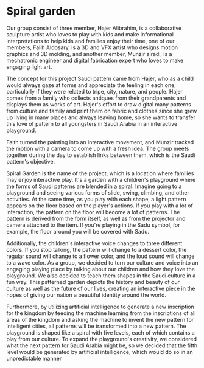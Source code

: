 # Spiral garden


Our group consist of three member, Hajer Alibrahim, is a collaborative sculpture artist who loves to play with kids and make
informational interpretations to help kids and families enjoy their time, one of our members, Falih Aldosary,
is a 3D and VFX artist who designs motion graphics and 3D molding, and another member, Munzir alradi, is
a mechatronic engineer and digital fabrication expert who loves to make engaging light art.


The concept for this project Saudi pattern came from Hajer, who as a child would always gaze at forms and
appreciate the feeling in each one, particularly if they were related to tripe, city, nature, and people. Hajer
comes from a family who collects antiques from their grandparents and displays them as works of art.
Hajer's effort to draw digital many patterns from culture and family and print them on fabric and clothes
since she grew up living in many places and always leaving home, so she wants to transfer this love of
pattern to all youngsters in Saudi Arabia in an interactive playground.


Faith turned the painting into an interactive movement, and Munzir tracked the motion with a camera to
come up with a fresh idea. The group meets together during the day to establish links between them, which
is the Saudi pattern's objective.


Spiral Garden is the name of the project, which is a location where families may enjoy interactive play. It's a
garden with a children's playground where the forms of Saudi patterns are blended in a spiral. Imagine
going to a playground and seeing various forms of slide, swing, climbing, and other activities. At the same
time, as you play with each shape, a light pattern appears on the floor based on the player's actions. If you
play with a lot of interaction, the pattern on the floor will become a lot of patterns. The pattern is derived
from the form itself, as well as from the projector and camera attached to the item. If you're playing in the
Sadu symbol, for example, the floor around you will be covered with Sadu.


Additionally, the children's interactive voice changes to three different colors. If you stop talking, the pattern
will change to a dessert color, the regular sound will change to a flower color, and the loud sound will
change to a wave color. As a group, we decided to turn our culture and voice into an engaging playing place
by talking about our children and how they love the playground. We also decided to teach them shapes in
the Saudi culture in a fun way. This patterned garden depicts the history and beauty of our culture as well as
the future of our lives, creating an interactive piece in the hopes of giving our nation a beautiful identity
around the world.


Furthermore, by utilizing artificial intelligence to generate a new inscription for the kingdom by feeding the
machine learning from the inscriptions of all areas of the kingdom and asking the machine to invent the
new pattern for intelligent cities, all patterns will be transformed into a new pattern. The playground is
shaped like a spiral with five levels, each of which contains a play from our culture. To expand the
playground's creativity, we considered what the next pattern for Saudi Arabia might be, so we decided that
the fifth level would be generated by artificial intelligence, which would do so in an unpredictable manner
